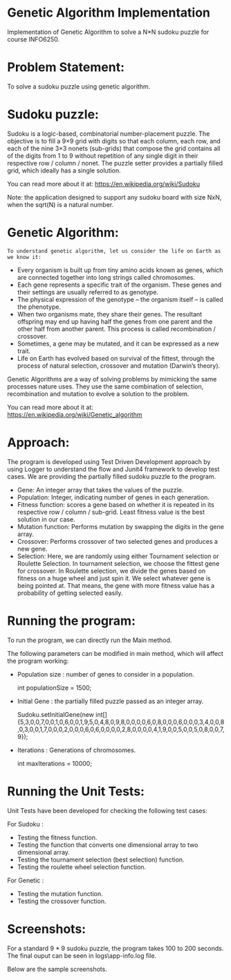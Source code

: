 # Genetic Algorithm Implementation
Implementation of Genetic Algorithm to solve a N*N sudoku puzzle for course INFO6250.

# Problem Statement:
  To solve a sudoku puzzle using genetic algorithm.
# Sudoku puzzle:
Sudoku is a logic-based, combinatorial number-placement puzzle. The objective is to fill a 9×9 grid with digits so that each column, each row, and each of the nine 3×3 nonets (sub-grids) that compose the grid contains all of the digits from 1 to 9 without repetition of any single digit in their respective row / column / nonet. The puzzle setter provides a partially filled grid, which ideally has a single solution.

You can read more about it at: https://en.wikipedia.org/wiki/Sudoku

Note: the application designed to support any sudoku board with size NxN, when the sqrt(N) is a natural number.
# Genetic Algorithm:
	To understand genetic algorithm, let us consider the life on Earth as we know it:
-	Every organism is built up from tiny amino acids known as genes, which are connected together into long strings called chromosomes.
-	Each gene represents a specific trait of the organism. These genes and their settings are usually referred to as genotype.
-	The physical expression of the genotype – the organism itself – is called the phenotype.
-	When two organisms mate, they share their genes. The resultant offspring may end up having half the genes from one parent and the other half from another parent. This process is called recombination / crossover.
-	Sometimes, a gene may be mutated, and it can be expressed as a new trait.
-	Life on Earth has evolved based on survival of the fittest, through the process of natural selection, crossover and mutation (Darwin’s theory).

Genetic Algorithms are a way of solving problems by mimicking the same processes nature uses. They use the same combination of selection, recombination and mutation to evolve a solution to the problem.

You can read more about it at: https://en.wikipedia.org/wiki/Genetic_algorithm

# Approach:
The program is developed using Test Driven Development approach by using Logger to understand the flow and Junit4 framework to develop test cases.
We are providing the partially filled sudoku puzzle to the program. 
- Gene: An integer array that takes the values of the puzzle.
- Population: Integer, indicating number of genes in each generation.
- Fitness function: scores a gene based on whether it is repeated in its respective row / column / sub-grid. Least fitness value is the best solution in our case.
- Mutation function: Performs mutation by swapping the digits in the gene array.
- Crossover: Performs crossover of two selected genes and produces a new gene.
- Selection: Here, we are randomly using either Tournament selection or Roulette Selection.
  In tournament selection, we choose the fittest gene for crossover. 
  In Roulette selection, we divide the genes based on fitness on a huge wheel and just spin it. We select whatever gene is being pointed   at. That means, the gene with more fitness value has a probability of getting selected easily.

# Running the program:
To run the program, we can directly run the Main method.

The following parameters can be modified in main method, which will affect the program working:
- Population size : number of genes to consider in a population.

  int populationSize = 1500;
- Initial Gene : the partially filled puzzle passed as an integer array.

  Sudoku.setInitialGene(new int[]{5,3,0,0,7,0,0,1,0,6,0,0,1,9,5,0,4,8,0,9,8,0,0,0,0,6,0,8,0,0,0,6,0,0,0,3,4,0,0,8,0,3,0,0,1,7,0,0,0,2,0,0,0,6,0,6,0,0,0,0,2,8,0,0,0,0,4,1,9,0,0,5,0,0,5,0,8,0,0,7,9});
- Iterations : Generations of chromosomes.

  int maxIterations =  10000;

# Running the Unit Tests:

Unit Tests have been developed for checking the following test cases:

For Sudoku :
- Testing the fitness function.
- Testing the function that converts one dimensional array to two dimensional array.
- Testing the tournament selection (best selection) function.
- Testing the roulette wheel selection function.

For Genetic : 
- Testing the mutation function.
- Testing the crossover function.

# Screenshots:
For a standard 9 * 9 sudoku puzzle, the program takes 100 to 200 seconds. The final ouput can be seen in logs\app-info.log file. 

Below are the sample screenshots.

